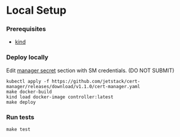 # Local Setup
### Prerequisites
- [kind](https://kind.sigs.k8s.io/docs/user/quick-start/)

### Deploy locally
Edit [manager secret](../hack/override_values.yaml) section with SM credentials. (DO NOT SUBMIT)
```
kubectl apply -f https://github.com/jetstack/cert-manager/releases/download/v1.1.0/cert-manager.yaml
make docker-build
kind load docker-image controller:latest
make deploy
```
### Run tests
`make test`
</br></br>